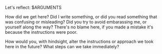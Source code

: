 Let's reflect: $ARGUMENTS

How did we get here? Did I write something, or did you read something that was confusing or misleading? Did you try to avoid embarassing me, or yourself along the way? There's no blame here, if you made a mistake it's because the instructions were poor.

How would you, with hindsight, alter the instructions or approach we took here in the future? What steps can we take immediately?
